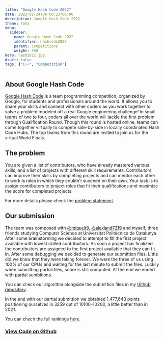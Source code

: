 ```yaml
---
title: "Google Hash Code 2022"
date: 2022-02-24T06:00:23+06:00
description: Google Hash Code 2022
theme: Toha
menu:
  sidebar:
    name: Google Hash Code 2022
    identifier: hashcode2022
    parent: competitions
    weight: 500
hero: hash2022.jpg
draft: false
tags: ["C++", "Competition"]
---
```


## About Google Hash Code
[Google Hash Code](https://codingcompetitions.withgoogle.com/hashcode) is a team programming competition, organized by Google, for students and professionals around the world. It allows you to share your skills and connect with other coders as you work together to solve a problem modeled off a real Google engineering challenge! In small teams of two to four, coders all over the world will tackle the first problem through Qualification Round. Though this round is hosted online, teams can come together virtually to compete side-by-side in locally coordinated Hash Code Hubs. The top teams from this round are invited to join us for the virtual World Finals.

## The problem
You are given a list of contributors, who have already mastered various skills, and a list of projects with different skill requirements. Contributors can improve their skills by completing projects and can mentor each other to work is roles in which they couldn't succeed on their own. Your task is to assign contributors to project roles that fit their qualifications and maximize the score for completed projects. 

For more details please check the [problem statement](https://codingcompetitions.withgoogle.com/hashcode/round/00000000008caae7/000000000098afc8).


## Our submission
The team was composed with [@miquelt9](https://github.com/miquelt9), [@alexland7219](https://github.com/alexland7219) and myself, three friends studying Computer Science at Universitat Politècnica de Catalunya. After some brainstorming we decided to attempt to fill the first project available with lowest skilled contribuitors. As soon a project has finalized the contribuitors are assigned to the first project available that they can fit in. After some debugging we decided to generate our submittion files. Little did we know that they were taking forever. We were the three of us using 100% of our CPUs and waiting for the last minute to submit the files. Luckily when submitting partial files, score is still computed. At the end we ended with partial sumbitions.

You can check our algorithm alongside the submittion files in my [<i class="fab fa-github"></i>Github repository](https://github.com/BernatBC/Coding-Competitions/tree/main/GoogleHashCode2022).

In the end with our partial submittion we obtained 1,477,643 points positioning ourselves in 3259 out of 10100-10200, a little better than in 2021.

You can chech the full rankings [here](https://codingcompetitions.withgoogle.com/hashcode/round/00000000008caae7).


### [View Code on <i class="fab fa-github"></i>Github](https://github.com/BernatBC/Coding-Competitions/tree/main/GoogleHashCode2022)
